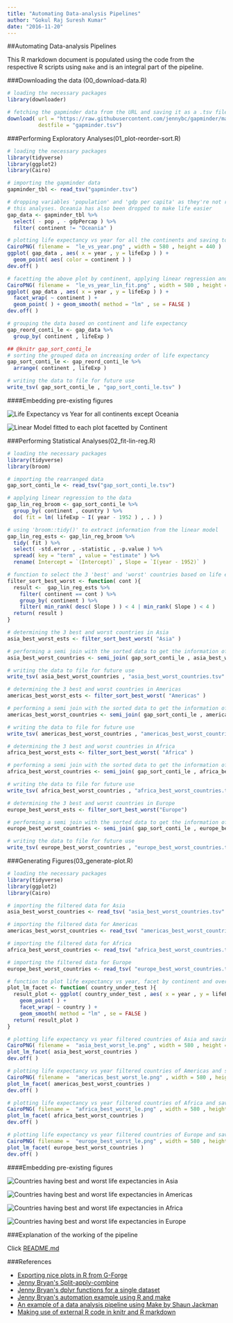 ```yaml
---
title: "Automating Data-analysis Pipelines"
author: "Gokul Raj Suresh Kumar"
date: "2016-11-20"
---
```




##Automating Data-analysis Pipelines

This R markdown document is populated using the code from the respective R scripts using `make` and is an integral part of the pipeline. 

###Downloading the data (00_download-data.R)


```r
# loading the necessary packages
library(downloader)

# fetching the gapminder data from the URL and saving it as a .tsv file
download( url = "https://raw.githubusercontent.com/jennybc/gapminder/master/inst/gapminder.tsv" , 
          destfile = "gapminder.tsv")
```

###Performing Exploratory Analyses(01_plot-reorder-sort.R)


```r
# loading the necessary packages
library(tidyverse)
library(ggplot2)
library(Cairo)

# importing the gapminder data
gapminder_tbl <- read_tsv("gapminder.tsv")

# dropping variables 'population' and 'gdp per capita' as they're not relevant for
# this analyses. Oceania has also been dropped to make life easier 
gap_data <- gapminder_tbl %>% 
  select( - pop , - gdpPercap ) %>% 
  filter( continent != "Oceania" )

# plotting life expectancy vs year for all the continents and saving to disk
CairoPNG( filename =  "le_vs_year.png" , width = 580 , height = 440 )
ggplot( gap_data , aes( x = year , y = lifeExp ) ) + 
  geom_point( aes( color = continent ) )
dev.off( )

# facetting the above plot by continent, applying linear regression and saving to disk
CairoPNG( filename =  "le_vs_year_lin_fit.png" , width = 580 , height = 440 )
ggplot( gap_data , aes( x = year , y = lifeExp ) ) + 
  facet_wrap( ~ continent ) +
  geom_point( ) + geom_smooth( method = "lm" , se = FALSE )
dev.off( )

# grouping the data based on continent and life expectancy
gap_reord_conti_le <- gap_data %>% 
  group_by( continent , lifeExp )

## @knitr gap_sort_conti_le
# sorting the grouped data on increasing order of life expectancy
gap_sort_conti_le <- gap_reord_conti_le %>% 
  arrange( continent , lifeExp )

# writing the data to file for future use
write_tsv( gap_sort_conti_le , "gap_sort_conti_le.tsv" )
```

####Embedding pre-existing figures

![Life Expectancy vs Year for all continents except Oceania](le_vs_year.png)

![Linear Model fitted to each plot facetted by Continent](le_vs_year_lin_fit.png)

###Performing Statistical Analyses(02_fit-lin-reg.R)


```r
# loading the necessary packages
library(tidyverse)
library(broom)

# importing the rearranged data
gap_sort_conti_le <- read_tsv("gap_sort_conti_le.tsv")

# applying linear regression to the data
gap_lin_reg_broom <- gap_sort_conti_le %>% 
  group_by( continent , country ) %>% 
  do( fit = lm( lifeExp ~ I( year - 1952 ) , . ) )

# using 'broom::tidy()' to extract information from the linear model
gap_lin_reg_ests <- gap_lin_reg_broom %>% 
  tidy( fit ) %>% 
  select( -std.error , -statistic , -p.value ) %>% 
  spread( key = "term" , value = "estimate" ) %>% 
  rename( Intercept = `(Intercept)` , Slope = `I(year - 1952)` )

# function to select the 3 'best' and 'worst' countries based on life expectancy 
filter_sort_best_worst <- function( cont ){
  result <-  gap_lin_reg_ests %>% 
    filter( continent == cont ) %>% 
    group_by( continent ) %>% 
    filter( min_rank( desc( Slope ) ) < 4 | min_rank( Slope ) < 4 )
  return( result )
}

# determining the 3 best and worst countries in Asia
asia_best_worst_ests <- filter_sort_best_worst( "Asia" )

# performing a semi join with the sorted data to get the information of the chosen countries
asia_best_worst_countries <- semi_join( gap_sort_conti_le , asia_best_worst_ests )

# writing the data to file for future use
write_tsv( asia_best_worst_countries , "asia_best_worst_countries.tsv" )

# determining the 3 best and worst countries in Americas
americas_best_worst_ests <- filter_sort_best_worst( "Americas" )

# performing a semi join with the sorted data to get the information of the chosen countries
americas_best_worst_countries <- semi_join( gap_sort_conti_le , americas_best_worst_ests )

# writing the data to file for future use
write_tsv( americas_best_worst_countries , "americas_best_worst_countries.tsv" )

# determining the 3 best and worst countries in Africa
africa_best_worst_ests <- filter_sort_best_worst( "Africa" )

# performing a semi join with the sorted data to get the information of the chosen countries
africa_best_worst_countries <- semi_join( gap_sort_conti_le , africa_best_worst_ests )

# writing the data to file for future use
write_tsv( africa_best_worst_countries , "africa_best_worst_countries.tsv" )

# determining the 3 best and worst countries in Europe
europe_best_worst_ests <- filter_sort_best_worst("Europe")

# performing a semi join with the sorted data to get the information of the chosen countries
europe_best_worst_countries <- semi_join( gap_sort_conti_le , europe_best_worst_ests )

# writing the data to file for future use
write_tsv( europe_best_worst_countries , "europe_best_worst_countries.tsv" )
```

###Generating Figures(03_generate-plot.R)


```r
# loading the necessary packages
library(tidyverse)
library(ggplot2)
library(Cairo)

# importing the filtered data for Asia
asia_best_worst_countries <- read_tsv( "asia_best_worst_countries.tsv" )

# importing the filtered data for Americas
americas_best_worst_countries <- read_tsv( "americas_best_worst_countries.tsv" )

# importing the filtered data for Africa
africa_best_worst_countries <- read_tsv( "africa_best_worst_countries.tsv" )

# importing the filtered data for Europe
europe_best_worst_countries <- read_tsv( "europe_best_worst_countries.tsv" )

# function to plot life expectancy vs year, facet by continent and overlay the fitted line
plot_lm_facet <- function( country_under_test ){
  result_plot <- ggplot( country_under_test , aes( x = year , y = lifeExp ) ) + 
    geom_point( ) +
    facet_wrap( ~ country ) +
    geom_smooth( method = "lm" , se = FALSE )
  return( result_plot )
}

# plotting life expectancy vs year filtered countries of Asia and saving to disk
CairoPNG( filename =  "asia_best_worst_le.png" , width = 580 , height = 440 )
plot_lm_facet( asia_best_worst_countries )
dev.off( )

# plotting life expectancy vs year filtered countries of Americas and saving to disk
CairoPNG( filename =  "americas_best_worst_le.png" , width = 580 , height = 440 )
plot_lm_facet( americas_best_worst_countries )
dev.off( )

# plotting life expectancy vs year filtered countries of Africa and saving to disk
CairoPNG( filename =  "africa_best_worst_le.png" , width = 580 , height = 440 )
plot_lm_facet( africa_best_worst_countries )
dev.off( )

# plotting life expectancy vs year filtered countries of Europe and saving to disk
CairoPNG( filename =  "europe_best_worst_le.png" , width = 580 , height = 440 )
plot_lm_facet( europe_best_worst_countries )
dev.off( )
```

####Embedding pre-existing figures

![Countries having best and worst life expectancies in Asia](asia_best_worst_le.png)

![Countries having best and worst life expectancies in Americas](americas_best_worst_le.png)

![Countries having best and worst life expectancies in Africa](africa_best_worst_le.png)

![Countries having best and worst life expectancies in Europe](europe_best_worst_le.png)

###Explanation of the working of the pipeline

Click [README.md](https://github.com/STAT545-UBC/suresh-kumar_gokul-raj/blob/master/hw07_automating-data-analysis-pipelines/README.md)

###References

- [Exporting nice plots in R from G-Forge](http://gforge.se/2013/02/exporting-nice-plots-in-r/)
- [Jenny Bryan's Split-apply-combine](http://stat545.com/block024_group-nest-split-map.html)
- [Jenny Bryan's dplyr functions for a single dataset](http://stat545.com/block010_dplyr-end-single-table.html)
- [Jenny Bryan's automation example using R and make](https://github.com/STAT545-UBC/STAT545-UBC.github.io/tree/master/automation10_holding-area/02_automation-example_r-and-make)
- [An example of a data analysis pipeline using Make by Shaun Jackman](https://github.com/sjackman/makefile-example/)
- [Making use of external R code in knitr and R markdown](http://zevross.com/blog/2014/07/09/making-use-of-external-r-code-in-knitr-and-r-markdown/)

